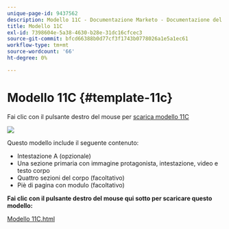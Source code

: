 ```yaml
---
unique-page-id: 9437562
description: Modello 11C - Documentazione Marketo - Documentazione del prodotto
title: Modello 11C
exl-id: 7398604e-5a38-4630-b28e-31dc16cfcec3
source-git-commit: bfcd66388b0d77cf3f1743b0778026a1e5a1ec61
workflow-type: tm+mt
source-wordcount: '66'
ht-degree: 0%

---
```


# Modello 11C {#template-11c}

Fai clic con il pulsante destro del mouse per [scarica modello 11C](https://experienceleague.adobe.com/landing/marketo/lp-templates/template-11c.html)

![](assets/image2015-8-4-14-3a3-3a44.png)

Questo modello include il seguente contenuto:

* Intestazione A (opzionale)
* Una sezione primaria con immagine protagonista, intestazione, video e testo corpo
* Quattro sezioni del corpo (facoltativo)
* Piè di pagina con modulo (facoltativo)

**Fai clic con il pulsante destro del mouse qui sotto per scaricare questo modello:**

[Modello 11C.html](https://experienceleague.adobe.com/landing/marketo/lp-templates/template-11c.html)
